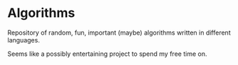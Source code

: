 # Algorithms

Repository of random, fun, important (maybe) algorithms written in different languages.

Seems like a possibly entertaining project to spend my free time on.
